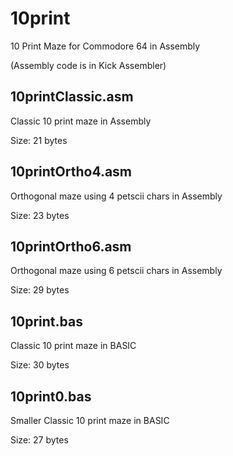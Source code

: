 # 10print
10 Print Maze for Commodore 64 in Assembly

(Assembly code is in Kick Assembler)

## 10printClassic.asm
   Classic 10 print maze in Assembly
   
   Size: 21 bytes
   	
## 10printOrtho4.asm
   Orthogonal maze using 4 petscii chars  in Assembly
   
   Size: 23 bytes
      
## 10printOrtho6.asm
   Orthogonal maze using 6 petscii chars in Assembly
   
   Size: 29 bytes 
   
   
## 10print.bas
   Classic 10 print maze in BASIC
   	
   Size: 30 bytes 
   
## 10print0.bas
   Smaller Classic 10 print maze in BASIC
   
   Size: 27 bytes 
   

